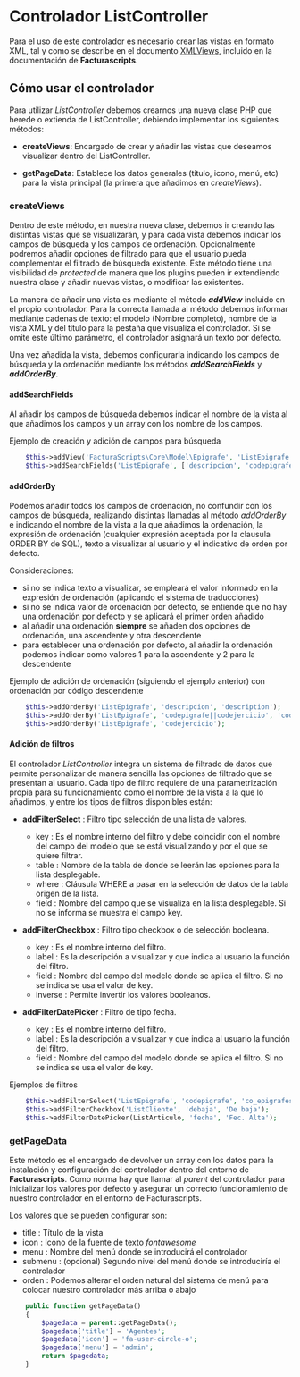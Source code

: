 # Controlador ListController


Para el uso de este controlador es necesario crear las vistas en formato XML, tal y como se describe en el
documento [XMLViews](https://github.com/ArtexTrading/facturascripts/blob/master/Documentation/XMLViews_ES.md), incluido en la documentación de **Facturascripts**.

## Cómo usar el controlador
Para utilizar _ListController_ debemos crearnos una nueva clase PHP que herede o extienda de ListController, 
debiendo implementar los siguientes métodos:

* **createViews**: Encargado de crear y añadir las vistas que deseamos visualizar dentro del ListController.

* **getPageData**: Establece los datos generales (título, icono, menú, etc) para la vista principal (la primera que añadimos en _createViews_).


### createViews
Dentro de este método, en nuestra nueva clase, debemos ir creando las distintas vistas que se visualizarán, 
y para cada vista debemos indicar los campos de búsqueda y los campos de ordenación. Opcionalmente podremos
añadir opciones de filtrado para que el usuario pueda complementar el filtrado de búsqueda existente. Este 
método tiene una visibilidad de _protected_ de manera que los plugins pueden ir extendiendo nuestra clase
y añadir nuevas vistas, o modificar las existentes.

La manera de añadir una vista es mediante el método _**addView**_ incluido en el propio controlador. Para la
correcta llamada al método debemos informar mediante cadenas de texto: el modelo (Nombre completo), 
nombre de la vista XML y del título para la pestaña que visualiza el controlador. Si se omite este último 
parámetro, el controlador asignará un texto por defecto.

Una vez añadida la vista, debemos configurarla indicando los campos de búsqueda y la ordenación mediante 
los métodos _**addSearchFields**_ y _**addOrderBy**_.


#### addSearchFields
Al añadir los campos de búsqueda debemos indicar el nombre de la vista al que añadimos los campos y un 
array con los nombre de los campos.

Ejemplo de creación y adición de campos para búsqueda

```PHP
    $this->addView('FacturaScripts\Core\Model\Epigrafe', 'ListEpigrafe', 'Epigrafes');
    $this->addSearchFields('ListEpigrafe', ['descripcion', 'codepigrafe', 'codejercicio']);
```


#### addOrderBy
Podemos añadir todos los campos de ordenación, no confundir con los campos de búsqueda, realizando distintas
llamadas al método _addOrderBy_ e indicando el nombre de la vista a la que añadimos la ordenación, la expresión
de ordenación (cualquier expresión aceptada por la clausula ORDER BY de SQL), texto a visualizar al usuario y el
indicativo de orden por defecto.

Consideraciones:
* si no se indica texto a visualizar, se empleará el valor informado en la expresión de ordenación (aplicando el sistema de traducciones)
* si no se indica valor de ordenación por defecto, se entiende que no hay una ordenación por defecto y se aplicará el primer orden añadido
* al añadir una ordenación **siempre** se añaden dos opciones de ordenación, una ascendente y otra descendente
* para establecer una ordenación por defecto, al añadir la ordenación podemos indicar como valores 1 para la ascendente y 2 para la descendente

Ejemplo de adición de ordenación (siguiendo el ejemplo anterior) con ordenación por código descendente

```PHP
    $this->addOrderBy('ListEpigrafe', 'descripcion', 'description');
    $this->addOrderBy('ListEpigrafe', 'codepigrafe||codejercicio', 'code', 2);
    $this->addOrderBy('ListEpigrafe', 'codejercicio');
```


#### Adición de filtros
El controlador _ListController_ integra un sistema de filtrado de datos que permite personalizar de manera sencilla
las opciones de filtrado que se presentan al usuario. Cada tipo de filtro requiere de una parametrización propia para 
su funcionamiento como el nombre de la vista a la que lo añadimos, y entre los tipos de filtros disponibles están:

* **addFilterSelect** : Filtro tipo selección de una lista de valores.
     * key : Es el nombre interno del filtro y debe coincidir con el nombre del campo del modelo que se está visualizando y por el que se quiere filtrar.
     * table : Nombre de la tabla de donde se leerán las opciones para la lista desplegable.
     * where : Cláusula WHERE a pasar en la selección de datos de la tabla origen de la lista.
     * field : Nombre del campo que se visualiza en la lista desplegable. Si no se informa se muestra el campo key.

* **addFilterCheckbox** : Filtro tipo checkbox o de selección booleana.
     * key : Es el nombre interno del filtro.
     * label : Es la descripción a visualizar y que indica al usuario la función del filtro.
     * field : Nombre del campo del modelo donde se aplica el filtro. Si no se indica se usa el valor de key.
     * inverse : Permite invertir los valores booleanos.

* **addFilterDatePicker** : Filtro de tipo fecha.
     * key : Es el nombre interno del filtro.
     * label : Es la descripción a visualizar y que indica al usuario la función del filtro.
     * field : Nombre del campo del modelo donde se aplica el filtro. Si no se indica se usa el valor de key.

Ejemplos de filtros

```PHP
    $this->addFilterSelect('ListEpigrafe', 'codepigrafe', 'co_epigrafes', '', 'descripcion');
    $this->addFilterCheckbox('ListCliente', 'debaja', 'De baja');
    $this->addFilterDatePicker(ListArticulo, 'fecha', 'Fec. Alta');
```


### getPageData
Este método es el encargado de devolver un array con los datos para la instalación y configuración del controlador
dentro del entorno de **Facturascripts**. Como norma hay que llamar al _parent_ del controlador para inicializar los
valores por defecto y asegurar un correcto funcionamiento de nuestro controlador en el entorno de Facturascripts.

Los valores que se pueden configurar son:
* title : Título de la vista
* icon : Icono de la fuente de texto _fontawesome_
* menu : Nombre del menú donde se introducirá el controlador
* submenu : (opcional) Segundo nivel del menú donde se introduciría el controlador
* orden : Podemos alterar el orden natural del sistema de menú para colocar nuestro controlador más arriba o abajo

```PHP
    public function getPageData()
    {
        $pagedata = parent::getPageData();
        $pagedata['title'] = 'Agentes';
        $pagedata['icon'] = 'fa-user-circle-o';
        $pagedata['menu'] = 'admin';
        return $pagedata;
    }
```
